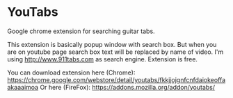 # YouTabs
Google chrome extension for searching guitar tabs.

This extension is basically popup window with search box.
But when you are on youtube page search box text will be replaced by name of video.
I'm using http://www.911tabs.com as search engine.
Extension is free.

You can download extension here (Chrome): https://chrome.google.com/webstore/detail/youtabs/fkkjjojgnfcnfdaiokeoffaakaaaimoa
Or here (FireFox): https://addons.mozilla.org/addon/youtabs/
